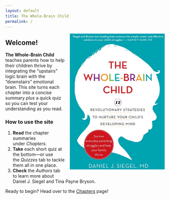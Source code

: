 ```yaml
---
layout: default
title: The Whole‑Brain Child
permalink: /
---
```


<img src="./assets/images/whole_brain_child_cover.PNG" alt="The Whole‑Brain Child book cover" width="300" style="float:right; margin:0 0 1rem 1rem;"/>

## Welcome!

**The Whole‑Brain Child** teaches parents how to help their children thrive by
integrating the “upstairs” logic brain with the “downstairs” emotional brain.
This site turns each chapter into a concise summary *plus* a quick quiz so you
can test your understanding as you read.

### How to use the site

1. **Read** the chapter summaries under *Chapters*.  
2. **Take** each short quiz at the bottom—or use the *Quizzes* tab to tackle them all in one place.  
3. **Check** the *Authors* tab to learn more about Daniel J. Siegel and
   Tina Payne Bryson.

Ready to begin? Head over to the [Chapters](/chapters/) page!
